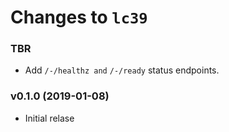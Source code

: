# Changes to `lc39`

### TBR
- Add `/-/healthz and` `/-/ready` status endpoints.

### v0.1.0 (2019-01-08)
- Initial relase
